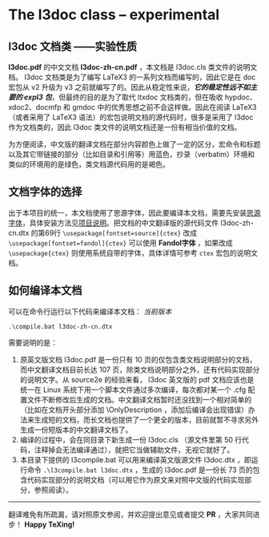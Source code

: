 # The l3doc class – experimental
## l3doc 文档类 ——实验性质
**l3doc.pdf** 的中文文档 **l3doc-zh-cn.pdf** ，本文档是 l3doc.cls 类文件的说明文档。 l3doc 文档类是为了编写 LaTeX3 的一系列文档而编写的，因此它是在 doc 宏包从 v2 升级为 v3 之前就编写了的。因此从稳定性来说，***它的稳定性远不如主要的 expl3 包***，但最终的目的是为了取代 ltxdoc 文档类的，但在吸收 hypdoc、xdoc2、docmfp 和 gmdoc 中的优秀思想之前不会这样做。因此在阅读 LaTeX3 （或者采用了 LaTeX3 语法）的宏包说明文档的源代码时，很多是采用了 l3doc 作为文档类的，因此 l3doc 类文件的说明文档还是一份有相当价值的文档。

为方便阅读，中文版的翻译文档在部分内容颜色上做了一定的区分，宏命令和标题以及其它带链接的部分（比如目录和引用等）用蓝色，抄录（verbatim）环境和类似的环境用的是绿色，类文档源代码用的是褐色。

## 文档字体的选择
出于本项目的统一，本文档使用了思源字体，因此要编译本文档，需要先安装[思源字体][1]，具体安装方法见[项目说明][2]。把文档的中文翻译版的源代码文件 l3doc-zh-cn.dtx 的第69行 `\usepackage[fontset=source]{ctex}` 改成 `\usepackage[fontset=fandol]{ctex}` 可以使用 **Fandol字体** ，如果改成 `\usepackage{ctex}` 则使用系统自带的字体，具体详情可参考 `ctex` 宏包的说明文档。

## 如何编译本文档
可以在命令行运行以下代码来编译本文档：
*当前版本*
```
.\compile.bat l3doc-zh-cn.dtx
```
需要说明的是：
1. 原英文版文档 l3doc.pdf 是一份只有 10 页的仅包含类文档说明部分的文档，而中文翻译文档目前长达 107 页，除类文档说明部分之外，还有代码实现部分的说明文字。从 source2e 的经验来看， l3doc 英文版的 pdf 文档应该也是统一在 Linux 系统下用一个脚本文件通过多次编译，每次都对某一个 .cfg 配置文件不断修改后生成的文档。中文翻译文档暂时还没找到一个相对简单的（比如在文档开头部分添加 \OnlyDescription ，添加后编译会出现错误）办法来生成短的文档，而长文档也提供了一个更全的版本，目前就暂不寻求另外生成一份短版本的中文翻译文档了。
2. 编译的过程中，会在同目录下新生成一份 l3doc.cls （源文件里第 50 行代码，注释掉会无法编译通过），就把它当做辅助文件，无视它就好了。
3. 本目录下提供的 l3compile.bat 可以用来编译英文版源文件 l3doc.dtx ，即运行命令 `.\l3compile.bat l3doc.dtx` ，生成的 l3doc.pdf 是一份长 73 页的包含代码实现部分的说明文档（可以用它作为原文来对照中文版的代码实现部分，参照阅读）。

---
翻译难免有所疏漏，请对照原文参阅，并欢迎提出意见或者提交 **PR** ，大家共同进步！
**Happy TeXing!**

[1]:https://texer.cn/wp-content/uploads/Source.rar
[2]:https://github.com/rockyzhz/latexdoc-chinese-translation#使用思源字体